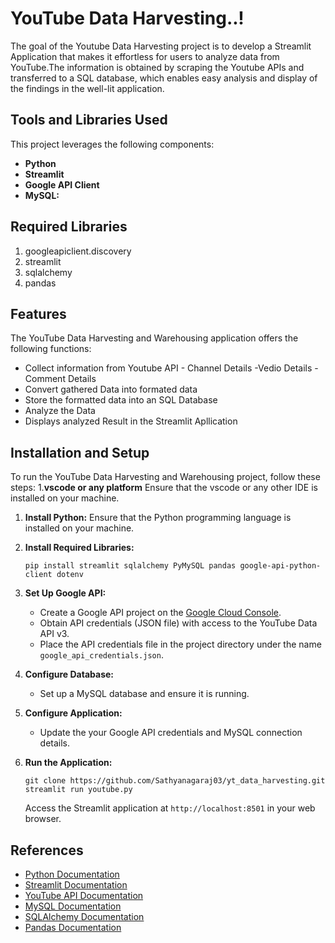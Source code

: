 

# YouTube Data Harvesting..!

The goal of the Youtube Data Harvesting project is to develop a Streamlit Application that makes it effortless for users to analyze data from YouTube.The information is obtained by scraping the Youtube APIs and transferred to a SQL database, which enables easy analysis and display of the findings in the well-lit application.

## Tools and Libraries Used

This project leverages the following components:

- **Python** 
- **Streamlit** 
- **Google API Client** 
- **MySQL:** 


## Required Libraries

1. googleapiclient.discovery
2. streamlit
3. sqlalchemy
4. pandas

## Features

The YouTube Data Harvesting and Warehousing application offers the following functions:

- Collect information from Youtube API
                - Channel Details
                -Vedio Details
                -Comment Details
- Convert gathered Data into formated data 
- Store the formatted data into an SQL Database
- Analyze the Data
- Displays analyzed Result in  the Streamlit Apllication

## Installation and Setup

To run the YouTube Data Harvesting and Warehousing project, follow these steps:
1.**vscode or any platform** Ensure that the vscode or any other IDE is installed on your machine.
1. **Install Python:** Ensure that the Python programming language is installed on your machine.

2. **Install Required Libraries:**
    ```
    pip install streamlit sqlalchemy PyMySQL pandas google-api-python-client dotenv
    ```

3. **Set Up Google API:**
    - Create a Google API project on the [Google Cloud Console](https://console.cloud.google.com/).
    - Obtain API credentials (JSON file) with access to the YouTube Data API v3.
    - Place the API credentials file in the project directory under the name `google_api_credentials.json`.

4. **Configure Database:**
    - Set up a MySQL database and ensure it is running.
  
5. **Configure Application:**
    - Update the  your Google API credentials and MySQL connection details.

6. **Run the Application:**
    ```
    git clone https://github.com/Sathyanagaraj03/yt_data_harvesting.git
    streamlit run youtube.py
    ```
   Access the Streamlit application at `http://localhost:8501` in your web browser.


## References

- [Python Documentation](https://docs.python.org/)
- [Streamlit Documentation](https://docs.streamlit.io/)
- [YouTube API Documentation](https://developers.google.com/youtube/v3)
- [MySQL Documentation](https://dev.mysql.com/doc/)
- [SQLAlchemy Documentation](https://docs.sqlalchemy.org/)
- [Pandas Documentation](https://pandas.pydata.org/docs/)
  



